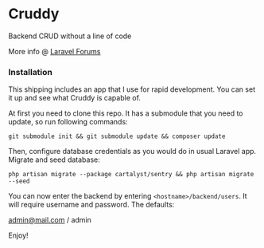 Cruddy
======

Backend CRUD without a line of code

More info @ [Laravel Forums](http://forums.laravel.io/viewtopic.php?id=15689)

### Installation

This shipping includes an app that I use for rapid development. You can set it up and see what Cruddy is capable of.

At first you need to clone this repo. It has a submodule that you need to update, so 
run following commands:

```
git submodule init && git submodule update && composer update
```

Then, configure database credentials as you would do in usual Laravel app. Migrate and seed database:

```
php artisan migrate --package cartalyst/sentry && php artisan migrate --seed
```

You can now enter the backend by entering `<hostname>/backend/users`. It will require username and password. The defaults:

admin@mail.com / admin

Enjoy!